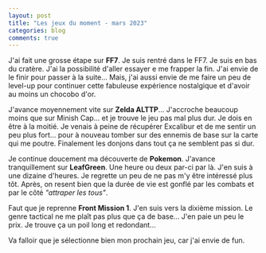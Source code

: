 ```yaml
---
layout: post
title: "Les jeux du moment - mars 2023"
categories: blog
comments: true
---
```


J'ai fait une grosse étape sur **FF7**. Je suis rentré dans le FF7. Je suis en bas du cratère. J'ai la possibilité d'aller essayer e me frapper la fin. J'ai envie de le finir pour passer à la suite... Mais, j'ai aussi envie de me faire un peu de level-up pour continuer cette fabuleuse expérience nostalgique et d'avoir au moins un chocobo d'or.

J'avance moyennement vite sur **Zelda ALTTP**... J'accroche beaucoup moins que sur Minish Cap... et je trouve le jeu pas mal plus dur. Je dois en être à la moitié. Je venais à peine de récupérer Excalibur et de me sentir un peu plus fort... pour à nouveau tomber sur des ennemis de base sur la carte qui me poutre. Finalement les donjons dans tout ça ne semblent pas si dur. 

Je continue doucement ma découverte de **Pokemon**. J'avance tranquillement sur **LeafGreen**. Une heure ou deux par-ci par là. J'en suis à une dizaine d'heures. Je regrette un peu de ne pas m'y être intéressé plus tôt. Après, on resent bien que la durée de vie est gonflé par les combats et par le côté *"attraper les tous"*.

Faut que je reprenne **Front Mission 1**. J'en suis vers la dixième mission. Le genre tactical ne me plaît pas plus que ça de base... J'en paie un peu le prix. Je trouve ça un poil long et redondant...

Va falloir que je sélectionne bien mon prochain jeu, car j'ai envie de fun.
